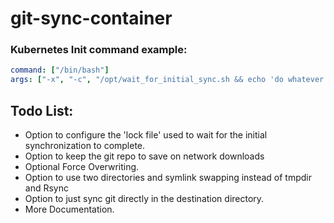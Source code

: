 # git-sync-container

### Kubernetes Init command example:
```yaml
command: ["/bin/bash"]
args: ["-x", "-c", "/opt/wait_for_initial_sync.sh && echo 'do whatever else you need to do here'"]
```

## Todo List:
- Option to configure the 'lock file' used to wait for the initial synchronization to complete.
- Option to keep the git repo to save on network downloads
- Optional Force Overwriting.
- Option to use two directories and symlink swapping instead of tmpdir and Rsync
- Option to just sync git directly in the destination directory.
- More Documentation.
